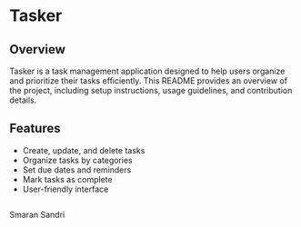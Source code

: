 # Tasker
## Overview

Tasker is a task management application designed to help users organize and prioritize their tasks efficiently. This README provides an overview of the project, including setup instructions, usage guidelines, and contribution details.

## Features

- Create, update, and delete tasks
- Organize tasks by categories
- Set due dates and reminders
- Mark tasks as complete
- User-friendly interface
    ```
Smaran Sandri

